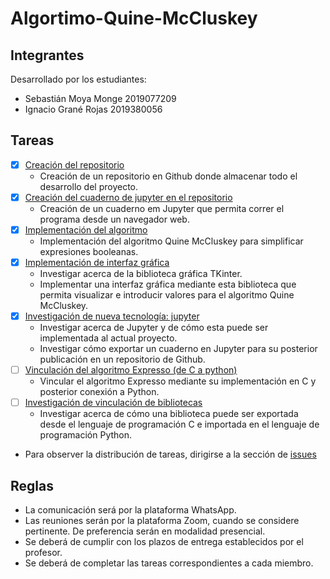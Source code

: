 # Algortimo-Quine-McCluskey

## Integrantes
Desarrollado por los estudiantes:
- Sebastián Moya Monge 2019077209
- Ignacio Grané Rojas  2019380056

## Tareas
- [x] [Creación del repositorio](https://github.com/sebas0163/Algortimo-Quine-McCluskey/issues/1)
  - Creación de un repositorio en Github donde almacenar todo el desarrollo del proyecto.
- [x] [Creación del cuaderno de jupyter en el repositorio](https://github.com/sebas0163/Algortimo-Quine-McCluskey/issues/2)
  - Creación de un cuaderno em Jupyter que permita correr el programa desde un navegador web.
- [x] [Implementación del algoritmo](https://github.com/sebas0163/Algortimo-Quine-McCluskey/issues/3)
  - Implementación del algoritmo Quine McCluskey para simplificar expresiones booleanas.
- [x] [Implementación de interfaz gráfica](https://github.com/sebas0163/Algortimo-Quine-McCluskey/issues/4)
  - Investigar acerca de la biblioteca gráfica TKinter.
  - Implementar una interfaz gráfica mediante esta biblioteca que permita visualizar e introducir valores para el algoritmo Quine McCluskey.
- [x] [Investigación de nueva tecnología: jupyter](https://github.com/sebas0163/Algortimo-Quine-McCluskey/issues/5)
  - Investigar acerca de Jupyter y de cómo esta puede ser implementada al actual proyecto.
  - Investigar cómo exportar un cuaderno en Jupyter para su posterior publicación en un repositorio de Github.
- [ ] [Vinculación del algoritmo Expresso (de C a python)](https://github.com/sebas0163/Algortimo-Quine-McCluskey/issues/6)
  - Vincular el algoritmo Expresso mediante su implementación en C y posterior conexión a Python.
- [ ] [Investigación de vinculación de bibliotecas](https://github.com/sebas0163/Algortimo-Quine-McCluskey/issues/7)
  - Investigar acerca de cómo una biblioteca puede ser exportada desde el lenguaje de programación C e importada en el lenguaje de programación Python.
* Para observer la distribución de tareas, dirigirse a la sección de [issues](https://github.com/sebas0163/Algortimo-Quine-McCluskey/issues)

## Reglas
- La comunicación será por la plataforma WhatsApp.
- Las reuniones serán por la plataforma Zoom, cuando se considere pertinente. De preferencia serán en modalidad presencial.
- Se deberá de cumplir con los plazos de entrega establecidos por el profesor.
- Se deberá de completar las tareas correspondientes a cada miembro.
